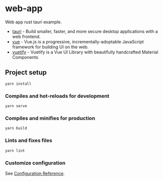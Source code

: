 # web-app

Web app rust tauri example.

* [tauri](https://tauri.app/) - Build smaller, faster, and more secure desktop applications with a web frontend. 
* [vue](https://vuejs.org/) - Vue.js is a progressive, incrementally-adoptable JavaScript framework for building UI on the web.  
* [vuetify](https://vuetifyjs.com/en/) -  Vuetify is a Vue UI Library with beautifully handcrafted Material Components


## Project setup
```
yarn install
```

### Compiles and hot-reloads for development
```
yarn serve
```

### Compiles and minifies for production
```
yarn build
```

### Lints and fixes files
```
yarn lint
```

### Customize configuration
See [Configuration Reference](https://cli.vuejs.org/config/).
